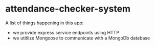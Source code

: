 # attendance-checker-system

A list of things happening in this app:

* we provide express service endpoints using HTTP
* we utitlize Mongoose to communicate with a MongoDb database
